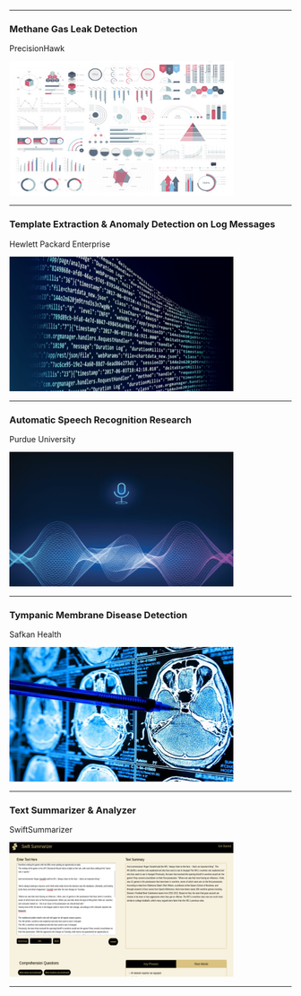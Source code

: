 
---

### Methane Gas Leak Detection

PrecisionHawk

[<img src="images/dummy_thumbnail.jpg?raw=true" width="400" height="240" />](/phDesc.md)


---

### Template Extraction & Anomaly Detection on Log Messages

Hewlett Packard Enterprise

[<img src="images/hp_thumbnail.png?raw=true" width="400" height="240" />
](/hpeDesc)

---

### Automatic Speech Recognition Research

Purdue University

[<img src="images/sr_thumbnail.jpg?raw=true" width="400" height="240" />](/srDesc)

---

### Tympanic Membrane Disease Detection

Safkan Health

[<img src="images/saf_thumbnail.jpg?raw=true" width="400" height="240" />](/safDesc)

---

### Text Summarizer & Analyzer

SwiftSummarizer

[<img src="images/ss_2.png?raw=true" width="400" height="240" />](/ssDesc)


---
